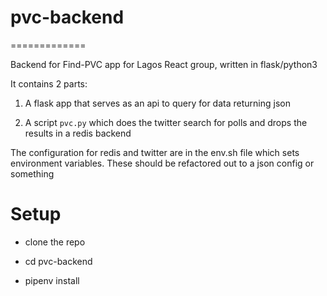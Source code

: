 # pvc-backend
=============

Backend for Find-PVC app for Lagos React group, written in flask/python3

It contains 2 parts:

1. A flask app that serves as an api to query for data returning json

2. A script `pvc.py` which does the twitter search for polls and drops the results in a redis backend

The configuration for redis and twitter are in the env.sh file which sets environment variables.
These should be refactored out to a json config or something

Setup
=====

- clone the repo

- cd pvc-backend

- pipenv install
